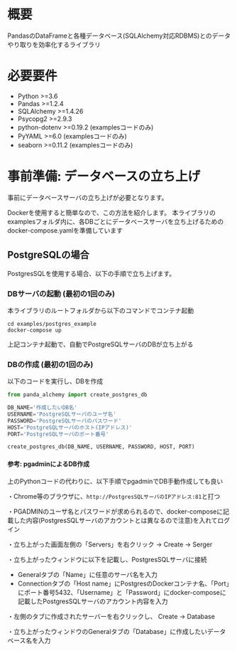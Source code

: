 # 概要
PandasのDataFrameと各種データベース(SQLAlchemy対応RDBMS)とのデータやり取りを効率化するライブラリ

# 必要要件
- Python >=3.6
- Pandas >=1.2.4
- SQLAlchemy >=1.4.26
- Psycopg2 >=2.9.3
- python-dotenv >=0.19.2 (examplesコードのみ)
- PyYAML >=6.0 (examplesコードのみ)
- seaborn >=0.11.2 (examplesコードのみ)


# 事前準備: データベースの立ち上げ
事前にデータベースサーバの立ち上げが必要となります。

Dockerを使用すると簡単なので、この方法を紹介します。
本ライブラリのexamplesフォルダ内に、各DBごとにデータベースサーバを立ち上げるためのdocker-compose.yamlを準備しています

## PostgreSQLの場合
PostgresSQLを使用する場合、以下の手順で立ち上げます。

### DBサーバの起動 (最初の1回のみ)
本ライブラリのルートフォルダから以下のコマンドでコンテナ起動

```
cd examples/postgres_example
docker-compose up
```
上記コンテナ起動で、自動でPostgreSQLサーバのDBが立ち上がる

### DBの作成 (最初の1回のみ)
以下のコードを実行し、DBを作成

```python
from panda_alchemy import create_postgres_db

DB_NAME='作成したいDB名'
USERNAME='PostgreSQLサーバのユーザ名'
PASSWORD='PostgreSQLサーバのパスワード'
HOST='PostgreSQLサーバのホスト(IPアドレス)'
PORT='PostgreSQLサーバのポート番号'

create_postgres_db(DB_NAME, USERNAME, PASSWORD, HOST, PORT)
```

#### 参考: pgadminによるDB作成
上のPythonコードの代わりに、以下手順でpgadminでDB手動作成しても良い

・Chrome等のブラウザに、`http://PostgresSQLサーバのIPアドレス:81`と打つ

・PGADMINのユーザ名とパスワードが求められるので、docker-composeに記載した内容(PostgresSQLサーバのアカウントとは異なるので注意)を入れてログイン

・立ち上がった画面左側の「Servers」を右クリック → Create → Serger

・立ち上がったウィンドウに以下を記載し、PostgresSQLサーバに接続
- Generalタブの「Name」に任意のサーバ名を入力
- Connectionタブの「Host name」にPostgresのDockerコンテナ名、「Port」にポート番号5432、「Username」と「Password」にdocker-composeに記載したPostgresSQLサーバのアカウント内容を入力

・左側のタブに作成されたサーバーを右クリックし、 Create → Database

・立ち上がったウィンドウのGeneralタブの「Database」に作成したいデータベース名を入力

## 